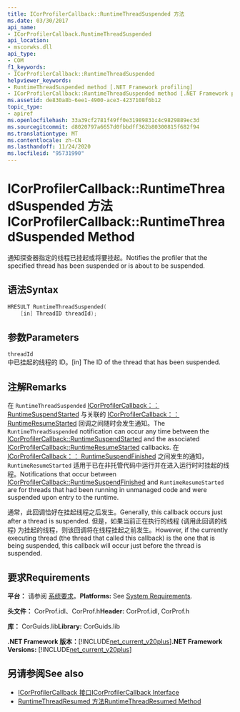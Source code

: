 ```yaml
---
title: ICorProfilerCallback::RuntimeThreadSuspended 方法
ms.date: 03/30/2017
api_name:
- ICorProfilerCallback.RuntimeThreadSuspended
api_location:
- mscorwks.dll
api_type:
- COM
f1_keywords:
- ICorProfilerCallback::RuntimeThreadSuspended
helpviewer_keywords:
- RuntimeThreadSuspended method [.NET Framework profiling]
- ICorProfilerCallback::RuntimeThreadSuspended method [.NET Framework profiling]
ms.assetid: de830a8b-6ee1-4900-ace3-4237108f6b12
topic_type:
- apiref
ms.openlocfilehash: 33a39cf2781f49ff0e31989831c4c9829889ec3d
ms.sourcegitcommit: d8020797a6657d0fbbdff362b80300815f682f94
ms.translationtype: MT
ms.contentlocale: zh-CN
ms.lasthandoff: 11/24/2020
ms.locfileid: "95731990"
---
```

# <a name="icorprofilercallbackruntimethreadsuspended-method"></a><span data-ttu-id="3c877-102">ICorProfilerCallback::RuntimeThreadSuspended 方法</span><span class="sxs-lookup"><span data-stu-id="3c877-102">ICorProfilerCallback::RuntimeThreadSuspended Method</span></span>

<span data-ttu-id="3c877-103">通知探查器指定的线程已挂起或将要挂起。</span><span class="sxs-lookup"><span data-stu-id="3c877-103">Notifies the profiler that the specified thread has been suspended or is about to be suspended.</span></span>  
  
## <a name="syntax"></a><span data-ttu-id="3c877-104">语法</span><span class="sxs-lookup"><span data-stu-id="3c877-104">Syntax</span></span>  
  
```cpp  
HRESULT RuntimeThreadSuspended(  
    [in] ThreadID threadId);  
```  
  
## <a name="parameters"></a><span data-ttu-id="3c877-105">参数</span><span class="sxs-lookup"><span data-stu-id="3c877-105">Parameters</span></span>  

 `threadId`  
 <span data-ttu-id="3c877-106">中已挂起的线程的 ID。</span><span class="sxs-lookup"><span data-stu-id="3c877-106">[in] The ID of the thread that has been suspended.</span></span>  
  
## <a name="remarks"></a><span data-ttu-id="3c877-107">注解</span><span class="sxs-lookup"><span data-stu-id="3c877-107">Remarks</span></span>  

 <span data-ttu-id="3c877-108">在 `RuntimeThreadSuspended` [ICorProfilerCallback：： RuntimeSuspendStarted](icorprofilercallback-runtimesuspendstarted-method.md) 与关联的 [ICorProfilerCallback：： RuntimeResumeStarted](icorprofilercallback-runtimeresumestarted-method.md) 回调之间随时会发生通知。</span><span class="sxs-lookup"><span data-stu-id="3c877-108">The `RuntimeThreadSuspended` notification can occur any time between the [ICorProfilerCallback::RuntimeSuspendStarted](icorprofilercallback-runtimesuspendstarted-method.md) and the associated [ICorProfilerCallback::RuntimeResumeStarted](icorprofilercallback-runtimeresumestarted-method.md) callbacks.</span></span> <span data-ttu-id="3c877-109">在 [ICorProfilerCallback：： RuntimeSuspendFinished](icorprofilercallback-runtimesuspendfinished-method.md) 之间发生的通知， `RuntimeResumeStarted` 适用于已在非托管代码中运行并在进入运行时时挂起的线程。</span><span class="sxs-lookup"><span data-stu-id="3c877-109">Notifications that occur between [ICorProfilerCallback::RuntimeSuspendFinished](icorprofilercallback-runtimesuspendfinished-method.md) and `RuntimeResumeStarted` are for threads that had been running in unmanaged code and were suspended upon entry to the runtime.</span></span>  
  
 <span data-ttu-id="3c877-110">通常，此回调恰好在挂起线程之后发生。</span><span class="sxs-lookup"><span data-stu-id="3c877-110">Generally, this callback occurs just after a thread is suspended.</span></span> <span data-ttu-id="3c877-111">但是，如果当前正在执行的线程 (调用此回调的线程) 为挂起的线程，则该回调将在线程挂起之前发生。</span><span class="sxs-lookup"><span data-stu-id="3c877-111">However, if the currently executing thread (the thread that called this callback) is the one that is being suspended, this callback will occur just before the thread is suspended.</span></span>  
  
## <a name="requirements"></a><span data-ttu-id="3c877-112">要求</span><span class="sxs-lookup"><span data-stu-id="3c877-112">Requirements</span></span>  

 <span data-ttu-id="3c877-113">**平台：** 请参阅 [系统要求](../../get-started/system-requirements.md)。</span><span class="sxs-lookup"><span data-stu-id="3c877-113">**Platforms:** See [System Requirements](../../get-started/system-requirements.md).</span></span>  
  
 <span data-ttu-id="3c877-114">**头文件：** CorProf.idl、CorProf.h</span><span class="sxs-lookup"><span data-stu-id="3c877-114">**Header:** CorProf.idl, CorProf.h</span></span>  
  
 <span data-ttu-id="3c877-115">**库：** CorGuids.lib</span><span class="sxs-lookup"><span data-stu-id="3c877-115">**Library:** CorGuids.lib</span></span>  
  
 <span data-ttu-id="3c877-116">**.NET Framework 版本：**[!INCLUDE[net_current_v20plus](../../../../includes/net-current-v20plus-md.md)]</span><span class="sxs-lookup"><span data-stu-id="3c877-116">**.NET Framework Versions:** [!INCLUDE[net_current_v20plus](../../../../includes/net-current-v20plus-md.md)]</span></span>  
  
## <a name="see-also"></a><span data-ttu-id="3c877-117">另请参阅</span><span class="sxs-lookup"><span data-stu-id="3c877-117">See also</span></span>

- [<span data-ttu-id="3c877-118">ICorProfilerCallback 接口</span><span class="sxs-lookup"><span data-stu-id="3c877-118">ICorProfilerCallback Interface</span></span>](icorprofilercallback-interface.md)
- [<span data-ttu-id="3c877-119">RuntimeThreadResumed 方法</span><span class="sxs-lookup"><span data-stu-id="3c877-119">RuntimeThreadResumed Method</span></span>](icorprofilercallback-runtimethreadresumed-method.md)

